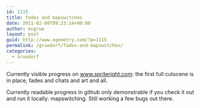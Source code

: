 ```yaml
---
id: 1115
title: fades and mapswitches
date: 2011-02-08T09:23:14+00:00
author: mcgrue
layout: post
guid: http://www.egometry.com/?p=1115
permalink: /gruedorf/fades-and-mapswitches/
categories:
  - Gruedorf
---
```

Currently visible progress on www.spriteright.com: the first full cutscene is in place, fades and chats and art and all.

Currently readable progress in github only demonstrable if you check it out and run it locally: mapswitching. Still working a few bugs out there.
